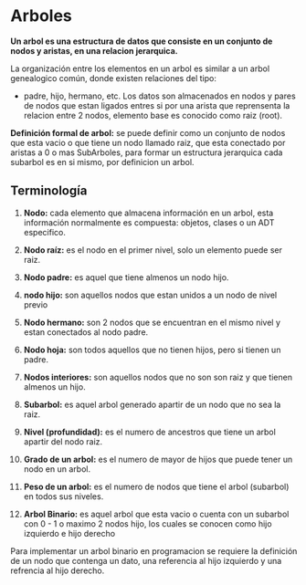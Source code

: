 # Arboles
**Un arbol es una estructura de datos que consiste en un conjunto de nodos y aristas, en una relacion jerarquica.**

La organización entre los elementos en un arbol es similar a un arbol genealogico común, donde existen relaciones del tipo: 

- padre, hijo, hermano, etc. Los datos son almacenados en nodos y pares de nodos que estan ligados entres si por una arista que reprensenta la relacion entre 2 nodos, elemento base es conocido como raiz (root).

**Definición formal de arbol:** se puede definir como un conjunto de nodos que esta vacio o que tiene un nodo llamado raiz, que esta conectado por aristas a 0 o mas SubArboles, para formar un estructura jerarquica cada subarbol es en si mismo, por definicion un arbol.

## **Terminología**
1. **Nodo:** cada elemento que almacena información en un arbol, esta información normalmente es compuesta: objetos, clases o un ADT especifico.

1. **Nodo raíz:** es el nodo en el primer nivel, solo un elemento puede ser raiz.

2. **Nodo padre:** es aquel que tiene almenos un nodo hijo.

3. **nodo hijo:** son aquellos nodos que estan unidos a un nodo de nivel previo

4. **Nodo hermano:** son 2 nodos que se encuentran en el mismo nivel y estan conectados al nodo padre.

5. **Nodo hoja:** son todos aquellos que no tienen hijos, pero si tienen un padre.

6. **Nodos interiores:** son aquellos nodos que no son son raiz y que tienen almenos un hijo.

7. **Subarbol:** es aquel arbol generado apartir de un nodo que no sea la raiz.

8. **Nivel (profundidad):** es el numero de ancestros que tiene un arbol apartir del nodo raiz.

9.  **Grado de un arbol:** es el numero de mayor de hijos que puede tener un nodo en un arbol.

10. **Peso de un arbol:** es el numero de nodos que tiene el arbol (subarbol)  en todos sus niveles.

11. **Arbol Binario:** es aquel arbol que esta vacio o cuenta con un subarbol con 0 - 1 o maximo 2 nodos hijo, los cuales se conocen como hijo izquierdo e hijo derecho

Para implementar un arbol binario en programacion se requiere la definición de un nodo que contenga un dato, una referencia
al hijo izquierdo y una refrencia al hijo derecho.